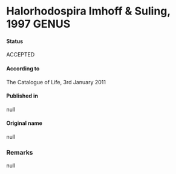 # Halorhodospira Imhoff & Suling, 1997 GENUS

#### Status
ACCEPTED

#### According to
The Catalogue of Life, 3rd January 2011

#### Published in
null

#### Original name
null

### Remarks
null